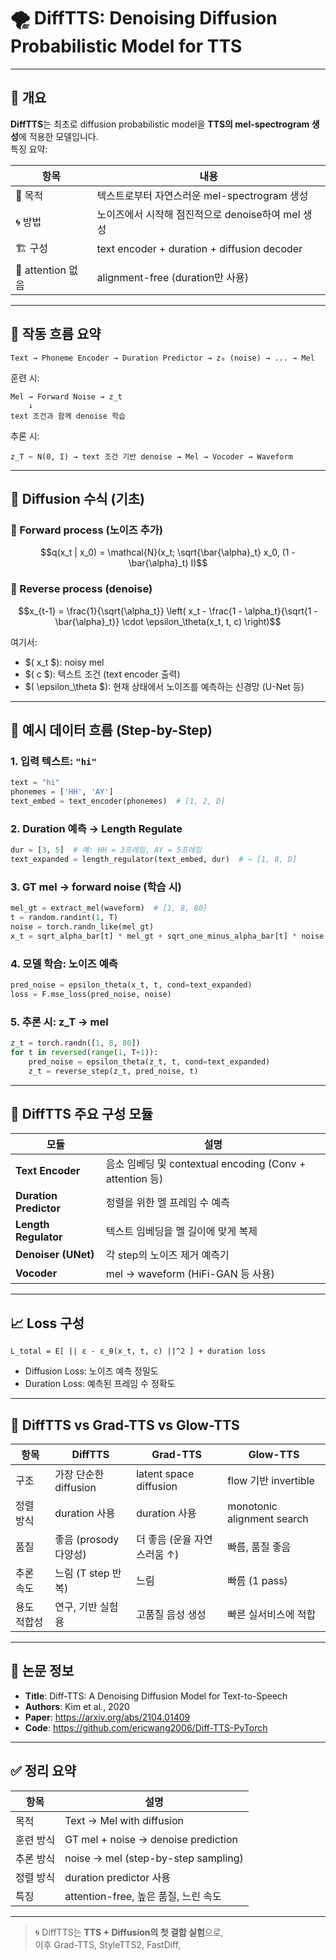 # 🌪️ DiffTTS: Denoising Diffusion Probabilistic Model for TTS

---

## 📌 개요

**DiffTTS**는 최초로 diffusion probabilistic model을 **TTS의 mel-spectrogram 생성**에 적용한 모델입니다.  
특징 요약:

| 항목                  | 내용 |
|-----------------------|------|
| 🎯 목적                | 텍스트로부터 자연스러운 mel-spectrogram 생성 |
| 🌀 방법                | 노이즈에서 시작해 점진적으로 denoise하여 mel 생성 |
| 🏗️ 구성                | text encoder + duration + diffusion decoder |
| 🚫 attention 없음      | alignment-free (duration만 사용) |

---

## 🔁 작동 흐름 요약

```text
Text → Phoneme Encoder → Duration Predictor → z₀ (noise) → ... → Mel
```

훈련 시:
```text
Mel → Forward Noise → z_t
    ↓
text 조건과 함께 denoise 학습
```

추론 시:
```text
z_T ~ N(0, I) → text 조건 기반 denoise → Mel → Vocoder → Waveform
```

---

## 🧠 Diffusion 수식 (기초)

### 🔹 Forward process (노이즈 추가)
```math
q(x_t | x_0) = \mathcal{N}(x_t; \sqrt{\bar{\alpha}_t} x_0, (1 - \bar{\alpha}_t) I)
```

### 🔹 Reverse process (denoise)

```math
x_{t-1} = \frac{1}{\sqrt{\alpha_t}} \left( x_t - \frac{1 - \alpha_t}{\sqrt{1 - \bar{\alpha}_t}} \cdot \epsilon_\theta(x_t, t, c) \right)
```

여기서:

- $( x_t $): noisy mel
- $( c $): 텍스트 조건 (text encoder 출력)
- $( \epsilon_\theta $): 현재 상태에서 노이즈를 예측하는 신경망 (U-Net 등)

---

## 🧪 예시 데이터 흐름 (Step-by-Step)

### 1. 입력 텍스트: `"hi"`
```python
text = "hi"
phonemes = ['HH', 'AY']
text_embed = text_encoder(phonemes)  # [1, 2, D]
```

### 2. Duration 예측 → Length Regulate
```python
dur = [3, 5]  # 예: HH = 3프레임, AY = 5프레임
text_expanded = length_regulator(text_embed, dur)  # → [1, 8, D]
```

### 3. GT mel → forward noise (학습 시)
```python
mel_gt = extract_mel(waveform)  # [1, 8, 80]
t = random.randint(1, T)
noise = torch.randn_like(mel_gt)
x_t = sqrt_alpha_bar[t] * mel_gt + sqrt_one_minus_alpha_bar[t] * noise
```

### 4. 모델 학습: 노이즈 예측
```python
pred_noise = epsilon_theta(x_t, t, cond=text_expanded)
loss = F.mse_loss(pred_noise, noise)
```

### 5. 추론 시: z_T → mel
```python
z_t = torch.randn([1, 8, 80])
for t in reversed(range(1, T+1)):
    pred_noise = epsilon_theta(z_t, t, cond=text_expanded)
    z_t = reverse_step(z_t, pred_noise, t)
```

---

## 🧩 DiffTTS 주요 구성 모듈

| 모듈                  | 설명 |
|------------------------|------|
| **Text Encoder**       | 음소 임베딩 및 contextual encoding (Conv + attention 등) |
| **Duration Predictor** | 정렬을 위한 멜 프레임 수 예측 |
| **Length Regulator**   | 텍스트 임베딩을 멜 길이에 맞게 복제 |
| **Denoiser (UNet)**    | 각 step의 노이즈 제거 예측기 |
| **Vocoder**            | mel → waveform (HiFi-GAN 등 사용) |

---

## 📈 Loss 구성

```text
L_total = E[ || ε - ε_θ(x_t, t, c) ||^2 ] + duration loss
```

- Diffusion Loss: 노이즈 예측 정밀도
- Duration Loss: 예측된 프레임 수 정확도

---

## 🧠 DiffTTS vs Grad-TTS vs Glow-TTS

| 항목        | DiffTTS               | Grad-TTS              | Glow-TTS                |
|-------------|------------------------|------------------------|--------------------------|
| 구조        | 가장 단순한 diffusion | latent space diffusion | flow 기반 invertible     |
| 정렬 방식   | duration 사용          | duration 사용          | monotonic alignment search |
| 품질        | 좋음 (prosody 다양성) | 더 좋음 (운율 자연스러움 ↑) | 빠름, 품질 좋음           |
| 추론 속도   | 느림 (T step 반복)     | 느림                   | 빠름 (1 pass)            |
| 용도 적합성 | 연구, 기반 실험용      | 고품질 음성 생성       | 빠른 실서비스에 적합      |

---

## 📘 논문 정보

- **Title**: Diff-TTS: A Denoising Diffusion Model for Text-to-Speech
- **Authors**: Kim et al., 2020
- **Paper**: https://arxiv.org/abs/2104.01409
- **Code**: https://github.com/ericwang2006/Diff-TTS-PyTorch

---

## ✅ 정리 요약

| 항목          | 설명                                  |
|---------------|---------------------------------------|
| 목적          | Text → Mel with diffusion             |
| 훈련 방식      | GT mel + noise → denoise prediction    |
| 추론 방식      | noise → mel (step-by-step sampling)   |
| 정렬 방식      | duration predictor 사용               |
| 특징           | attention-free, 높은 품질, 느린 속도  |

---

> 🌀 DiffTTS는 **TTS + Diffusion의 첫 결합 실험**으로,  
> 이후 Grad-TTS, StyleTTS2, FastDiff,

